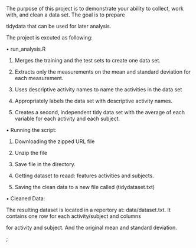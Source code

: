  
The purpose of this project is to demonstrate your ability to collect, work with, and clean a data set. The goal is to prepare

tidydata that can be used for later analysis.

The project is excuted as following:

• run_analysis.R

1. Merges the training and the test sets to create one data set.
 
2. Extracts only the measurements on the mean and standard deviation for each measurement.

3. Uses descriptive activity names to name the activities in the data set
 
4. Appropriately labels the data set with descriptive activity names.
 
5. Creates a second, independent tidy data set with the average of each variable for each activity and each subject.
 
• Running the script:

1. Downloading the zipped URL file
 
2. Unzip the file
 
3. Save file in the directory.
 
4. Getting dataset to reaad: features activities and subjects.
 
5. Saving the clean data to a new file called (tidydataset.txt)

• Cleaned Data:

The resulting dataset is located in a repertory at: data/dataset.txt. It contains one row for each activity/subject and columns 

for activity and subject. And the original mean and standard deviation.










;
